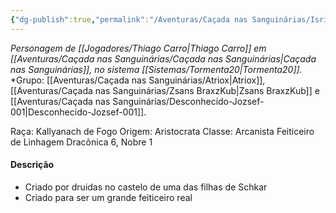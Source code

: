 ```yaml
---
{"dg-publish":true,"permalink":"/Aventuras/Caçada nas Sanguinárias/Isriktas Skyline/","created":"2025-10-13T17:42:08.682-03:00"}
---
```


*Personagem de [[Jogadores/Thiago Carro\|Thiago Carro]] em [[Aventuras/Caçada nas Sanguinárias/Caçada nas Sanguinárias\|Caçada nas Sanguinárias]], no sistema [[Sistemas/Tormenta20\|Tormenta20]].*
*Grupo: [[Aventuras/Caçada nas Sanguinárias/Atriox\|Atriox]], [[Aventuras/Caçada nas Sanguinárias/Zsans BraxzKub\|Zsans BraxzKub]] e [[Aventuras/Caçada nas Sanguinárias/Desconhecido-Jozsef-001\|Desconhecido-Jozsef-001]].

 Raça: Kallyanach de Fogo
Origem: Aristocrata
Classe: Arcanista Feiticeiro de Linhagem Dracônica 6, Nobre 1
#### Descrição
- Criado por druidas no castelo de uma das filhas de Schkar 
- Criado para ser um grande feiticeiro real